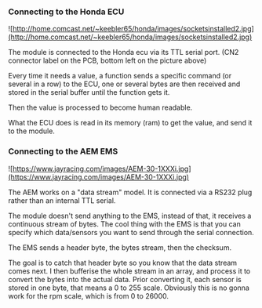 ### Connecting to the Honda ECU ###

![http://home.comcast.net/~keebler65/honda/images/socketsinstalled2.jpg](http://home.comcast.net/~keebler65/honda/images/socketsinstalled2.jpg)

The module is connected to the Honda ecu via its TTL serial port. (CN2 connector label on the PCB, bottom left on the picture above)

Every time it needs a value, a function sends a specific command (or several in a row) to the ECU, one or several bytes are then received and stored in the serial buffer until the function gets it.

Then the value is processed to become human readable.

What the ECU does is read in its memory (ram) to get the value, and send it to the module.

### Connecting to the AEM EMS ###

![https://www.jayracing.com/images/AEM-30-1XXXi.jpg](https://www.jayracing.com/images/AEM-30-1XXXi.jpg)

The AEM works on a "data stream" model. It is connected via a RS232 plug rather than an internal TTL serial.

The module doesn't send anything to the EMS, instead of that, it receives a continuous stream of bytes.
The cool thing with the EMS is that you can specify which data/sensors you want to send through the serial connection.

The EMS sends a header byte, the bytes stream, then the checksum.

The goal is to catch that header byte so you know that the data stream comes next.
I then bufferise the whole stream in an array, and process it to convert the bytes into the actual data.
Prior converting it, each sensor is stored in one byte, that means a 0 to 255 scale. Obviously this is no gonna work for the rpm scale, which is from 0 to 26000.
